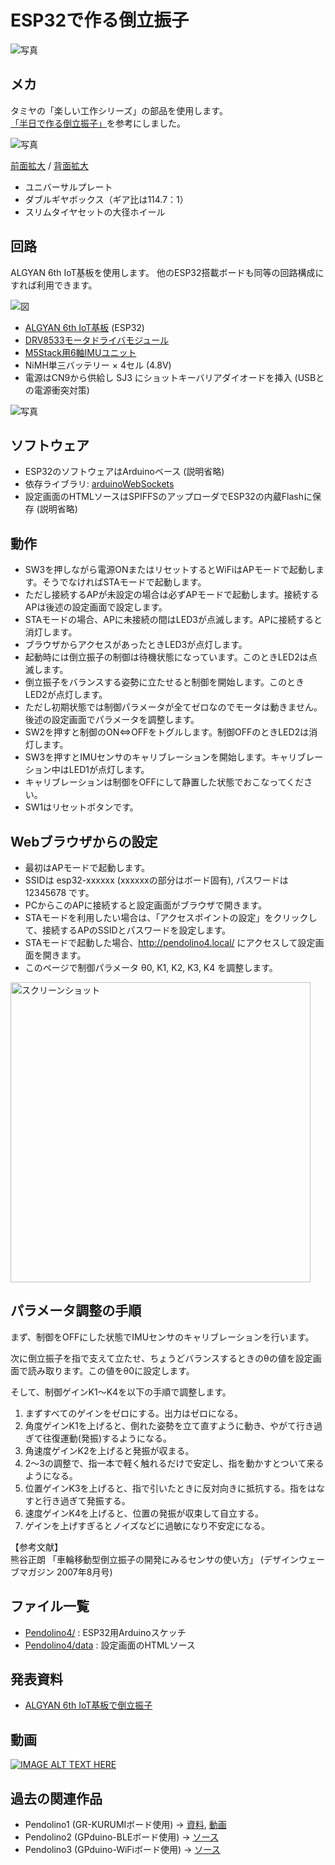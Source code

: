 # ESP32で作る倒立振子

![写真](images/pendolino.jpg)

## メカ
タミヤの「楽しい工作シリーズ」の部品を使用します。
[「半日で作る倒立振子」](https://www.instructables.com/%E5%8D%8A%E6%97%A5%E3%81%A7%E4%BD%9C%E3%82%8B%E5%80%92%E7%AB%8B%E6%8C%AF%E5%AD%90/)を参考にしました。

![写真](images/front_back.jpg)

[前面拡大](images/front.jpg) / [背面拡大](images/back.jpg)

- ユニバーサルプレート
- ダブルギヤボックス（ギア比は114.7：1）
- スリムタイヤセットの大径ホイール

## 回路
ALGYAN 6th IoT基板を使用します。 他のESP32搭載ボードも同等の回路構成にすれば利用できます。

![図](images/hardware.png)

- [ALGYAN 6th IoT基板](https://github.com/algyan/algyan_6th/) (ESP32)
- [DRV8533モータドライバモジュール](https://akizukidenshi.com/catalog/g/gK-09848/)
- [M5Stack用6軸IMUユニット](https://www.switch-science.com/catalog/6623/)
- NiMH単三バッテリー × 4セル (4.8V)
- 電源はCN9から供給し SJ3 にショットキーバリアダイオードを挿入 (USBとの電源衝突対策)

![写真](images/diode.jpg)

## ソフトウェア
- ESP32のソフトウェアはArduinoベース (説明省略)
- 依存ライブラリ: [arduinoWebSockets](https://github.com/Links2004/arduinoWebSockets)
- 設定画面のHTMLソースはSPIFFSのアップローダでESP32の内蔵Flashに保存 (説明省略)

## 動作
- SW3を押しながら電源ONまたはリセットするとWiFiはAPモードで起動します。そうでなければSTAモードで起動します。
- ただし接続するAPが未設定の場合は必ずAPモードで起動します。接続するAPは後述の設定画面で設定します。
- STAモードの場合、APに未接続の間はLED3が点滅します。APに接続すると消灯します。
- ブラウザからアクセスがあったときLED3が点灯します。
- 起動時には倒立振子の制御は待機状態になっています。このときLED2は点滅します。
- 倒立振子をバランスする姿勢に立たせると制御を開始します。このときLED2が点灯します。
- ただし初期状態では制御パラメータが全てゼロなのでモータは動きません。後述の設定画面でパラメータを調整します。
- SW2を押すと制御のON⇔OFFをトグルします。制御OFFのときLED2は消灯します。
- SW3を押すとIMUセンサのキャリブレーションを開始します。キャリブレーション中はLED1が点灯します。
- キャリブレーションは制御をOFFにして静置した状態でおこなってください。
- SW1はリセットボタンです。

## Webブラウザからの設定
- 最初はAPモードで起動します。
- SSIDは esp32-xxxxxx (xxxxxxの部分はボード固有), パスワードは 12345678 です。  
- PCからこのAPに接続すると設定画面がブラウザで開きます。
- STAモードを利用したい場合は、「アクセスポイントの設定」をクリックして、接続するAPのSSIDとパスワードを設定します。
- STAモードで起動した場合、http://pendolino4.local/ にアクセスして設定画面を開きます。
- このページで制御パラメータ θ0, K1, K2, K3, K4 を調整します。

<img src="images/page.png" alt="スクリーンショット" width="480">

## パラメータ調整の手順
まず、制御をOFFにした状態でIMUセンサのキャリブレーションを行います。

次に倒立振子を指で支えて立たせ、ちょうどバランスするときのθの値を設定画面で読み取ります。この値をθ0に設定します。

そして、制御ゲインK1～K4を以下の手順で調整します。

1. まずすべてのゲインをゼロにする。出力はゼロになる。
2. 角度ゲインK1を上げると、倒れた姿勢を立て直すように動き、やがて行き過ぎて往復運動(発振)するようになる。
3. 角速度ゲインK2を上げると発振が収まる。
4. 2～3の調整で、指一本で軽く触れるだけで安定し、指を動かすとついて来るようになる。
5. 位置ゲインK3を上げると、指で引いたときに反対向きに抵抗する。指をはなすと行き過ぎて発振する。
6. 速度ゲインK4を上げると、位置の発振が収束して自立する。
7. ゲインを上げすぎるとノイズなどに過敏になり不安定になる。

【参考文献】<br> 
熊谷正朗 「車輪移動型倒立振子の開発にみるセンサの使い方」 (デザインウェーブマガジン 2007年8月号)               

## ファイル一覧
- [Pendolino4/](Pendolino4/) : ESP32用Arduinoスケッチ
- [Pendolino4/data](Pendolino4/data) : 設定画面のHTMLソース

## 発表資料
- [ALGYAN 6th IoT基板で倒立振子](https://www.slideshare.net/lipoyang/algyan-6th-iot)

## 動画
[![IMAGE ALT TEXT HERE](https://img.youtube.com/vi/QY0mgwFXgrY/0.jpg)](https://www.youtube.com/watch?v=QY0mgwFXgrY)

## 過去の関連作品
- Pendolino1 (GR-KURUMIボード使用) → [資料](https://www.slideshare.net/lipoyang/grkurumi-37408753), [動画](https://www.youtube.com/watch?v=4Dj65RKEbd0)
- Pendolino2 (GPduino-BLEボード使用) → [ソース](https://github.com/lipoyang/Pendolino)
- Pendolino3 (GPduino-WiFiボード使用) → [ソース](https://github.com/lipoyang/Pendolino)

